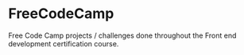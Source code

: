 # FreeCodeCamp
Free Code Camp projects / challenges done throughout the Front end development certification course.
